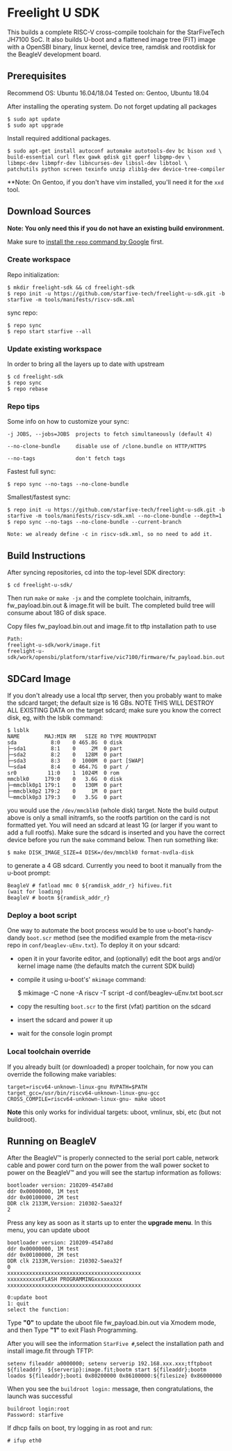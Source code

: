 # Freelight U SDK #

This builds a complete RISC-V cross-compile toolchain for the StarFiveTech JH7100 SoC. It also builds U-boot and a flattened image tree (FIT)
image with a OpenSBI binary, linux kernel, device tree, ramdisk and rootdisk for the BeagleV development board.

## Prerequisites ##

Recommend OS: Ubuntu 16.04/18.04
Tested on: Gentoo, Ubuntu 18.04

After installing the operating system.
Do not forget updating all packages

    $ sudo apt update
    $ sudo apt upgrade

Install required additional packages.

    $ sudo apt-get install autoconf automake autotools-dev bc bison xxd \
    build-essential curl flex gawk gdisk git gperf libgmp-dev \
    libmpc-dev libmpfr-dev libncurses-dev libssl-dev libtool \
    patchutils python screen texinfo unzip zlib1g-dev device-tree-compiler

**Note: On Gentoo, if you don't have vim installed, you'll need it for the `xxd` tool.

## Download Sources ##

**Note: You only need this if you do not have an existing build environment.**

Make sure to [install the `repo` command by Google](https://source.android.com/setup/downloading#installing-repo) first.

### Create workspace

Repo initialization:

    $ mkdir freelight-sdk && cd freelight-sdk
    $ repo init -u https://github.com/starfive-tech/freelight-u-sdk.git -b starfive -m tools/manifests/riscv-sdk.xml


sync repo:

    $ repo sync
    $ repo start starfive --all

### Update existing workspace

In order to bring all the layers up to date with upstream

    $ cd freelight-sdk
    $ repo sync
    $ repo rebase

### Repo tips

Some info on how to customize your sync:

    -j JOBS, --jobs=JOBS  projects to fetch simultaneously (default 4)

    --no-clone-bundle     disable use of /clone.bundle on HTTP/HTTPS

    --no-tags             don't fetch tags

Fastest full sync:

    $ repo sync --no-tags --no-clone-bundle

Smallest/fastest sync:

    $ repo init -u https://github.com/starfive-tech/freelight-u-sdk.git -b starfive -m tools/manifests/riscv-sdk.xml --no-clone-bundle --depth=1
    $ repo sync --no-tags --no-clone-bundle --current-branch

    Note: we already define -c in riscv-sdk.xml, so no need to add it.


## Build Instructions ##

After syncing repositories, cd into the top-level SDK directory:

    $ cd freelight-u-sdk/

Then run `make` or `make -jx` and the complete toolchain, initramfs,
fw_payload.bin.out & image.fit will be built. The completed build tree
will consume about 18G of disk space.

Copy files fw_payload.bin.out and image.fit to tftp installation path to use

	Path:
	freelight-u-sdk/work/image.fit
	freelight-u-sdk/work/opensbi/platform/starfive/vic7100/firmware/fw_payload.bin.out

## SDCard Image ##

If you don't already use a local tftp server, then you probably want to make
the sdcard target; the default size is 16 GBs. NOTE THIS WILL DESTROY ALL
EXISTING DATA on the target sdcard; make sure you know the correct disk,
eg, with the lsblk command:

    $ lsblk
    NAME        MAJ:MIN RM   SIZE RO TYPE MOUNTPOINT
    sda           8:0    0 465.8G  0 disk 
    ├─sda1        8:1    0     2M  0 part 
    ├─sda2        8:2    0   128M  0 part 
    ├─sda3        8:3    0  1000M  0 part [SWAP]
    └─sda4        8:4    0 464.7G  0 part /
    sr0          11:0    1  1024M  0 rom  
    mmcblk0     179:0    0   3.6G  0 disk 
    ├─mmcblk0p1 179:1    0   130M  0 part 
    ├─mmcblk0p2 179:2    0     1M  0 part 
    └─mmcblk0p3 179:3    0   3.5G  0 part 

you would use the `/dev/mmcblk0` (whole disk) target. Note the build output
above is only a small initramfs, so the rootfs partition on the card is not
formatted yet. You will need an sdcard at least 1G (or larger if you want
to add a full rootfs).  Make sure the sdcard is inserted and you have the
correct device before you run the `make` command below. Then run something
like:

    $ make DISK_IMAGE_SIZE=4 DISK=/dev/mmcblk0 format-nvdla-disk

to generate a 4 GB sdcard. Currently you need to boot it manually from the
u-boot prompt:

    BeagleV # fatload mmc 0 ${ramdisk_addr_r} hifiveu.fit
    (wait for loading)
    BeagleV # bootm ${ramdisk_addr_r}

### Deploy a boot script

One way to automate the boot process would be to use u-boot's handy-dandy
`boot.scr` method (see the modified example from the meta-riscv repo in
`conf/beaglev-uEnv.txt`). To deploy it on your sdcard:

* open it in your favorite editor, and (optionally) edit the boot args
  and/or kernel image name (the defaults match the current SDK build)
* compile it using u-boot's' `mkimage` command:

    $ mkimage -C none -A riscv -T script -d conf/beaglev-uEnv.txt boot.scr

* copy the resulting `boot.scr` to the first (vfat) partition on the sdcard
* insert the sdcard and power it up
* wait for the console login prompt


### Local toolchain override

If you already built (or downloaded) a proper toolchain, for now you can override the
following make variables:

    target=riscv64-unknown-linux-gnu RVPATH=$PATH target_gcc=/usr/bin/riscv64-unknown-linux-gnu-gcc CROSS_COMPILE=riscv64-unknown-linux-gnu- make uboot

**Note** this only works for individual targets: uboot, vmlinux, sbi, etc (but not buildroot).
        
## Running on BeagleV ##

After the BeagleV™ is properly connected to the serial port cable, network cable and power cord turn on the power from the wall power socket to power on the BeagleV™ and you will see the startup information as follows:

    bootloader version: 210209-4547a8d 
    ddr 0x00000000, 1M test 
    ddr 0x00100000, 2M test 
    DDR clk 2133M,Version: 210302-5aea32f 
    2
Press any key as soon as it starts up to enter the **upgrade menu**. In this menu, you can update uboot

    bootloader version: 210209-4547a8d 
    ddr 0x00000000, 1M test 
    ddr 0x00100000, 2M test 
    DDR clk 2133M,Version: 210302-5aea32f 
    0 
    xxxxxxxxxxxxxxxxxxxxxxxxxxxxxxxxxxxxxxxxxxx 
    xxxxxxxxxxxFLASH PROGRAMMINGxxxxxxxxx 
    xxxxxxxxxxxxxxxxxxxxxxxxxxxxxxxxxxxxxxxxxxx 

    0:update boot 
    1: quit 
    select the function:

Type **"0"**  to update the uboot file fw_payload.bin.out via Xmodem mode,
and then Type **"1"** to exit Flash Programming.

After you will see the information `StarFive #`,select the installation path
and install image.fit through TFTP:

    setenv fileaddr a0000000; setenv serverip 192.168.xxx.xxx;tftpboot ${fileaddr}  ${serverip}:image.fit;bootm start ${fileaddr};bootm loados ${fileaddr};booti 0x80200000 0x86100000:${filesize} 0x86000000

When you see the `buildroot login:` message, then congratulations, the launch was successful

    buildroot login:root
    Password: starfive


If dhcp fails on boot, try logging in as root and run:

    # ifup eth0

